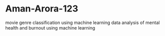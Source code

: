 # Aman-Arora-123
movie genre classification using machine learning
data analysis of mental health and burnout using machine learning
